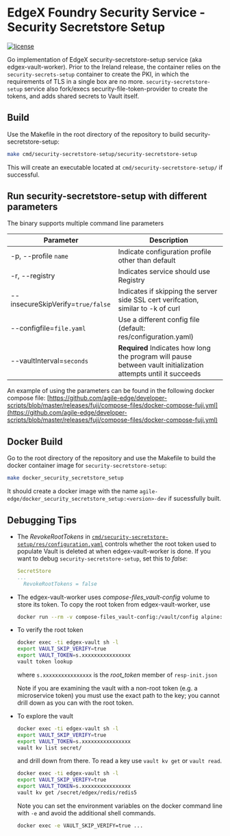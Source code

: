 # EdgeX Foundry Security Service - Security Secretstore Setup

[![license](https://img.shields.io/badge/license-Apache%20v2.0-blue.svg)](LICENSE)

Go implementation of EdgeX security-secretstore-setup service (aka edgex-vault-worker). Prior to the Ireland release, the container relies on the `security-secrets-setup` container to create the PKI, in which the requirements of TLS in a single box are no more. `security-secretstore-setup` service also fork/execs security-file-token-provider to create the tokens, and adds shared secrets to Vault itself.

## Build

Use the Makefile in the root directory of the repository to build  security-secretstore-setup:

```sh
make cmd/security-secretstore-setup/security-secretstore-setup
```

This will create an executable located at `cmd/security-secretstore-setup/` if successful.

## Run security-secretstore-setup with different parameters

The binary supports multiple command line parameters

| Parameter                         | Description                                                                                                    |
|-----------------------------------|----------------------------------------------------------------------------------------------------------------|
| -p, --profile `name`              | Indicate configuration profile other than default                                                              |
| -r, --registry                    | Indicates service should use Registry                                                                          |
| --insecureSkipVerify=`true/false` | Indicates if skipping the server side SSL cert verifcation, similar to -k of curl                              |
| --configfile=`file.yaml`          | Use a different config file (default: res/configuration.yaml)                                                  |
| --vaultInterval=`seconds`         | **Required** Indicates how long the program will pause between vault initialization attempts until it succeeds |

An example of using the parameters can be found in the following docker compose
file:
[https://github.com/agile-edge/developer-scripts/blob/master/releases/fuji/compose-files/docker-compose-fuji.yml](https://github.com/agile-edge/developer-scripts/blob/master/releases/fuji/compose-files/docker-compose-fuji.yml)

## Docker Build

Go to the root directory of the repository and use the Makefile to build the docker container image for `security-secretstore-setup`:

```sh
make docker_security_secretstore_setup
```

It should create a docker image with the name `agile-edge/docker_security_secretstore_setup:<version>-dev` if sucessfully built.

## Debugging Tips

* The _RevokeRootTokens_ in [`cmd/security-secretstore-setup/res/configuration.yaml`](res/configuration.yaml) controls whether the root token used to populate Vault is deleted at when edgex-vault-worker is done. If you want to debug `security-secretstore-setup`, set this to _false_:

    ```yaml
    SecretStore
    ...
      RevokeRootTokens = false
    ```

* The edgex-vault-worker uses _compose-files_vault-config_ volume to store its token. To copy the root token from edgex-vault-worker, use

    ```sh
    docker run --rm -v compose-files_vault-config:/vault/config alpine:latest cat /vault/config/assets/resp-init.json > resp-init.json
    ```

* To verify the root token

    ```sh
    docker exec -ti edgex-vault sh -l
    export VAULT_SKIP_VERIFY=true
    export VAULT_TOKEN=s.xxxxxxxxxxxxxxxx
    vault token lookup
    ```

    where `s.xxxxxxxxxxxxxxxx` is the _root_token_ member of `resp-init.json`

    Note if you are examining the vault with a non-root token (e.g. a microservice token) you must use the exact path to the key; you cannot drill down as you can with the root token.

* To explore the vault

    ```sh
    docker exec -ti edgex-vault sh -l
    export VAULT_SKIP_VERIFY=true
    export VAULT_TOKEN=s.xxxxxxxxxxxxxxxx
    vault kv list secret/
    ```

    and drill down from there. To read a key use `vault kv get` or `vault read`.

    ```sh
    docker exec -ti edgex-vault sh -l
    export VAULT_SKIP_VERIFY=true
    export VAULT_TOKEN=s.xxxxxxxxxxxxxxxx
    vault kv get /secret/edgex/redis/redis5
    ```

    Note you can set the environment variables on the docker command line with `-e` and avoid the additional shell commands.

    ```sh
    docker exec -e VAULT_SKIP_VERIFY=true ...
    ```
